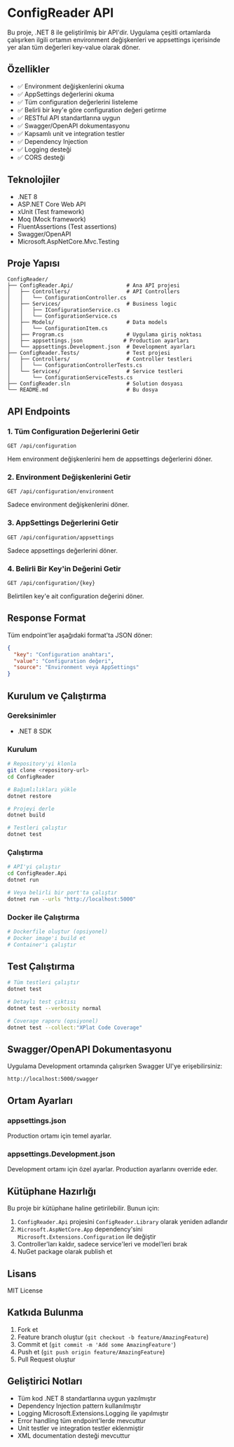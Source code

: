 # ConfigReader API

Bu proje, .NET 8 ile geliştirilmiş bir API'dir. Uygulama çeşitli ortamlarda çalışırken ilgili ortamın environment değişkenleri ve appsettings içerisinde yer alan tüm değerleri key-value olarak döner.

## Özellikler

- ✅ Environment değişkenlerini okuma
- ✅ AppSettings değerlerini okuma
- ✅ Tüm configuration değerlerini listeleme
- ✅ Belirli bir key'e göre configuration değeri getirme
- ✅ RESTful API standartlarına uygun
- ✅ Swagger/OpenAPI dokumentasyonu
- ✅ Kapsamlı unit ve integration testler
- ✅ Dependency Injection
- ✅ Logging desteği
- ✅ CORS desteği

## Teknolojiler

- .NET 8
- ASP.NET Core Web API
- xUnit (Test framework)
- Moq (Mock framework)
- FluentAssertions (Test assertions)
- Swagger/OpenAPI
- Microsoft.AspNetCore.Mvc.Testing

## Proje Yapısı

```
ConfigReader/
├── ConfigReader.Api/                 # Ana API projesi
│   ├── Controllers/                  # API Controllers
│   │   └── ConfigurationController.cs
│   ├── Services/                     # Business logic
│   │   ├── IConfigurationService.cs
│   │   └── ConfigurationService.cs
│   ├── Models/                       # Data models
│   │   └── ConfigurationItem.cs
│   ├── Program.cs                    # Uygulama giriş noktası
│   ├── appsettings.json             # Production ayarları
│   └── appsettings.Development.json  # Development ayarları
├── ConfigReader.Tests/               # Test projesi
│   ├── Controllers/                  # Controller testleri
│   │   └── ConfigurationControllerTests.cs
│   └── Services/                     # Service testleri
│       └── ConfigurationServiceTests.cs
├── ConfigReader.sln                  # Solution dosyası
└── README.md                         # Bu dosya
```

## API Endpoints

### 1. Tüm Configuration Değerlerini Getir
```
GET /api/configuration
```
Hem environment değişkenlerini hem de appsettings değerlerini döner.

### 2. Environment Değişkenlerini Getir
```
GET /api/configuration/environment
```
Sadece environment değişkenlerini döner.

### 3. AppSettings Değerlerini Getir
```
GET /api/configuration/appsettings
```
Sadece appsettings değerlerini döner.

### 4. Belirli Bir Key'in Değerini Getir
```
GET /api/configuration/{key}
```
Belirtilen key'e ait configuration değerini döner.

## Response Format

Tüm endpoint'ler aşağıdaki format'ta JSON döner:

```json
{
  "key": "Configuration anahtarı",
  "value": "Configuration değeri",
  "source": "Environment veya AppSettings"
}
```

## Kurulum ve Çalıştırma

### Gereksinimler
- .NET 8 SDK

### Kurulum
```bash
# Repository'yi klonla
git clone <repository-url>
cd ConfigReader

# Bağımlılıkları yükle
dotnet restore

# Projeyi derle
dotnet build

# Testleri çalıştır
dotnet test
```

### Çalıştırma
```bash
# API'yi çalıştır
cd ConfigReader.Api
dotnet run

# Veya belirli bir port'ta çalıştır
dotnet run --urls "http://localhost:5000"
```

### Docker ile Çalıştırma
```bash
# Dockerfile oluştur (opsiyonel)
# Docker image'i build et
# Container'ı çalıştır
```

## Test Çalıştırma

```bash
# Tüm testleri çalıştır
dotnet test

# Detaylı test çıktısı
dotnet test --verbosity normal

# Coverage raporu (opsiyonel)
dotnet test --collect:"XPlat Code Coverage"
```

## Swagger/OpenAPI Dokumentasyonu

Uygulama Development ortamında çalışırken Swagger UI'ye erişebilirsiniz:

```
http://localhost:5000/swagger
```

## Ortam Ayarları

### appsettings.json
Production ortamı için temel ayarlar.

### appsettings.Development.json
Development ortamı için özel ayarlar. Production ayarlarını override eder.

## Kütüphane Hazırlığı

Bu proje bir kütüphane haline getirilebilir. Bunun için:

1. `ConfigReader.Api` projesini `ConfigReader.Library` olarak yeniden adlandır
2. `Microsoft.AspNetCore.App` dependency'sini `Microsoft.Extensions.Configuration` ile değiştir
3. Controller'ları kaldır, sadece service'leri ve model'leri bırak
4. NuGet package olarak publish et

## Lisans

MIT License

## Katkıda Bulunma

1. Fork et
2. Feature branch oluştur (`git checkout -b feature/AmazingFeature`)
3. Commit et (`git commit -m 'Add some AmazingFeature'`)
4. Push et (`git push origin feature/AmazingFeature`)
5. Pull Request oluştur

## Geliştirici Notları

- Tüm kod .NET 8 standartlarına uygun yazılmıştır
- Dependency Injection pattern kullanılmıştır
- Logging Microsoft.Extensions.Logging ile yapılmıştır
- Error handling tüm endpoint'lerde mevcuttur
- Unit testler ve integration testler eklenmiştir
- XML documentation desteği mevcuttur 